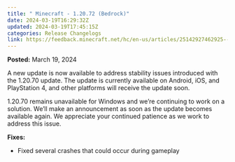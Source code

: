 ```yaml
---
title: " Minecraft - 1.20.72 (Bedrock)"
date: 2024-03-19T16:29:32Z
updated: 2024-03-19T17:45:15Z
categories: Release Changelogs
link: https://feedback.minecraft.net/hc/en-us/articles/25142927462925--Minecraft-1-20-72-Bedrock
---
```


**Posted:** March 19, 2024

A new update is now available to address stability issues introduced with the 1.20.70 update. The update is currently available on Android, iOS, and PlayStation 4, and other platforms will receive the update soon.

1.20.70 remains unavailable for Windows and we’re continuing to work on a solution. We’ll make an announcement as soon as the update becomes available again. We appreciate your continued patience as we work to address this issue.  
  

**Fixes:**

- Fixed several crashes that could occur during gameplay
